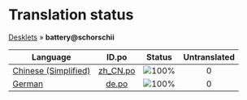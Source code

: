 # Translation status
[Desklets](../../README.md) &#187; **battery@schorschii**

Language | ID.po | Status | Untranslated
---------|:--:|:------:|:-----------:
[Chinese (Simplified)](../../language-status/zh_CN.md) | [zh_CN.po](po/zh_CN.po) | ![100%](http://progressed.io/bar/100) | 0
[German](../../language-status/de.md) | [de.po](po/de.po) | ![100%](http://progressed.io/bar/100) | 0
